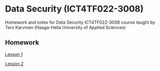 # Data Security (ICT4TF022-3008)
Homework and notes for Data Security ICT4TF022-3008 course taught by Tero Karvinen (Haaga-Helia University of Applied Sciences)

<h2>Homework</h2>

[Lesson 1](Homework/Lesson1.md)  

[Lesson 2](Homework/Lesson2.md)  

